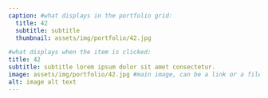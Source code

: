 ```yaml
---
caption: #what displays in the portfolio grid:
  title: 42
  subtitle: subtitle
  thumbnail: assets/img/portfolio/42.jpg

#what displays when the item is clicked:
title: 42
subtitle: subtitle lorem ipsum dolor sit amet consectetur.
image: assets/img/portfolio/42.jpg #main image, can be a link or a file in assets/img/portfolio
alt: image alt text
---
```

